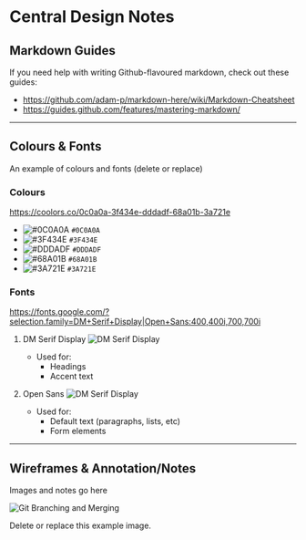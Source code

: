 # Central Design Notes

## Markdown Guides
If you need help with writing Github-flavoured markdown, check out these guides:
- <https://github.com/adam-p/markdown-here/wiki/Markdown-Cheatsheet>
- <https://guides.github.com/features/mastering-markdown/>

----

## Colours & Fonts
An example of colours and fonts (delete or replace)

### Colours
<https://coolors.co/0c0a0a-3f434e-dddadf-68a01b-3a721e>
- ![#0C0A0A](https://placehold.it/15/0C0A0A/000000?text=+) `#0C0A0A`
- ![#3F434E](https://placehold.it/15/3F434E/000000?text=+) `#3F434E`
- ![#DDDADF](https://placehold.it/15/DDDADF/000000?text=+) `#DDDADF`
- ![#68A01B](https://placehold.it/15/68A01B/000000?text=+) `#68A01B`
- ![#3A721E](https://placehold.it/15/3A721E/000000?text=+) `#3A721E`

### Fonts
<https://fonts.google.com/?selection.family=DM+Serif+Display|Open+Sans:400,400i,700,700i>

1. DM Serif Display
![DM Serif Display](https://1.bp.blogspot.com/-nZ2OWev4New/XRNWigeY6VI/AAAAAAAAApw/nfJLbqwMt1AXHefor-w61JFCGesoTXPQgCLcBGAs/s1600/DM%2BSerif%2BDisplay.png)
   - Used for:
     - Headings
     - Accent text

1. Open Sans
![DM Serif Display](https://speckyboy.com/wp-content/uploads/2018/02/popular-google-fonts-01.png)
   - Used for:
     - Default text (paragraphs, lists, etc)
     - Form elements

----

## Wireframes & Annotation/Notes
Images and notes go here

![Git Branching and Merging](git-branching-and-merging.png "Git Branching and Merging")

Delete or replace this example image.
